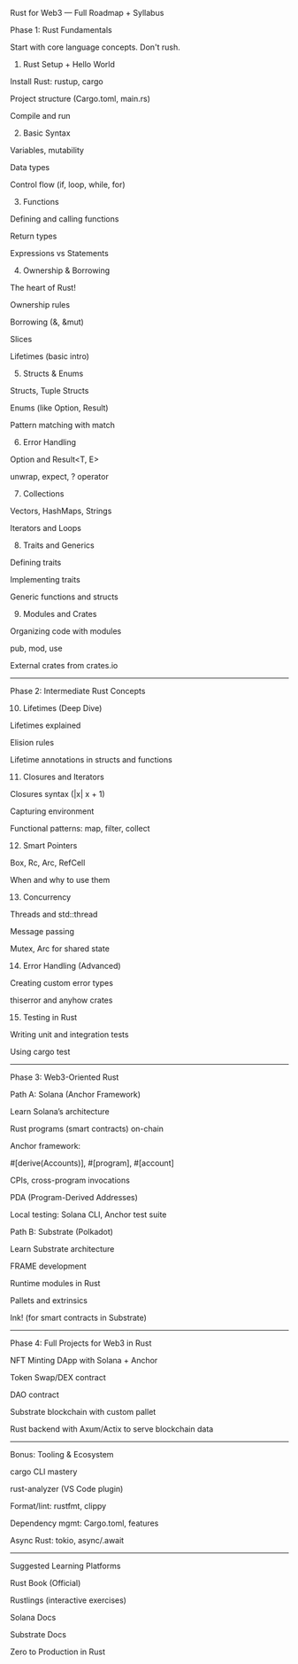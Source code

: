 Rust for Web3 — Full Roadmap + Syllabus

Phase 1: Rust Fundamentals

Start with core language concepts. Don't rush.

1. Rust Setup + Hello World

Install Rust: rustup, cargo

Project structure (Cargo.toml, main.rs)

Compile and run


2. Basic Syntax

Variables, mutability

Data types

Control flow (if, loop, while, for)


3. Functions

Defining and calling functions

Return types

Expressions vs Statements


4. Ownership & Borrowing

The heart of Rust!

Ownership rules

Borrowing (&, &mut)

Slices

Lifetimes (basic intro)


5. Structs & Enums

Structs, Tuple Structs

Enums (like Option, Result)

Pattern matching with match


6. Error Handling

Option<T> and Result<T, E>

unwrap, expect, ? operator


7. Collections

Vectors, HashMaps, Strings

Iterators and Loops


8. Traits and Generics

Defining traits

Implementing traits

Generic functions and structs


9. Modules and Crates

Organizing code with modules

pub, mod, use

External crates from crates.io



---

Phase 2: Intermediate Rust Concepts

10. Lifetimes (Deep Dive)

Lifetimes explained

Elision rules

Lifetime annotations in structs and functions


11. Closures and Iterators

Closures syntax (|x| x + 1)

Capturing environment

Functional patterns: map, filter, collect


12. Smart Pointers

Box, Rc, Arc, RefCell

When and why to use them


13. Concurrency

Threads and std::thread

Message passing

Mutex, Arc for shared state


14. Error Handling (Advanced)

Creating custom error types

thiserror and anyhow crates


15. Testing in Rust

Writing unit and integration tests

Using cargo test



---

Phase 3: Web3-Oriented Rust

Path A: Solana (Anchor Framework)

Learn Solana’s architecture

Rust programs (smart contracts) on-chain

Anchor framework:

#[derive(Accounts)], #[program], #[account]

CPIs, cross-program invocations

PDA (Program-Derived Addresses)


Local testing: Solana CLI, Anchor test suite


Path B: Substrate (Polkadot)

Learn Substrate architecture

FRAME development

Runtime modules in Rust

Pallets and extrinsics

Ink! (for smart contracts in Substrate)



---

Phase 4: Full Projects for Web3 in Rust

NFT Minting DApp with Solana + Anchor

Token Swap/DEX contract

DAO contract

Substrate blockchain with custom pallet

Rust backend with Axum/Actix to serve blockchain data



---

Bonus: Tooling & Ecosystem

cargo CLI mastery

rust-analyzer (VS Code plugin)

Format/lint: rustfmt, clippy

Dependency mgmt: Cargo.toml, features

Async Rust: tokio, async/.await



---

Suggested Learning Platforms

Rust Book (Official)

Rustlings (interactive exercises)

Solana Docs

Substrate Docs

Zero to Production in Rust
